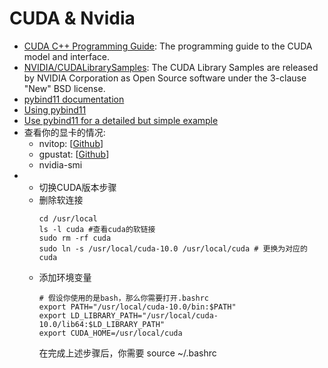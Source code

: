 # CUDA & Nvidia

- [CUDA C++ Programming Guide](https://docs.nvidia.com/cuda/cuda-c-programming-guide/index.html): The programming guide to the CUDA model and interface.
- [NVIDIA/CUDALibrarySamples](https://github.com/NVIDIA/CUDALibrarySamples): The CUDA Library Samples are released by NVIDIA Corporation as Open Source software under the 3-clause "New" BSD license.
- [pybind11 documentation](https://pybind11.readthedocs.io/en/stable/basics.html)
- [Using pybind11](https://people.duke.edu/~ccc14/sta-663-2016/18G_C++_Python_pybind11.html)
- [Use pybind11 for a detailed but simple example](https://iamsorush.com/posts/pybind11-robot/)
- 查看你的显卡的情况:
  - nvitop: [[Github](https://github.com/XuehaiPan/nvitop)]
  - gpustat: [[Github](https://github.com/wookayin/gpustat)]
  - nvidia-smi
- - 切换CUDA版本步骤
  - 删除软连接
    ```shell
    cd /usr/local
    ls -l cuda #查看cuda的软链接
    sudo rm -rf cuda
    sudo ln -s /usr/local/cuda-10.0 /usr/local/cuda # 更换为对应的cuda
    ```
  - 添加环境变量
    ```shell
    # 假设你使用的是bash，那么你需要打开.bashrc
    export PATH="/usr/local/cuda-10.0/bin:$PATH"
    export LD_LIBRARY_PATH="/usr/local/cuda-10.0/lib64:$LD_LIBRARY_PATH"
    export CUDA_HOME=/usr/local/cuda
    ```
    在完成上述步骤后，你需要 source ~/.bashrc
